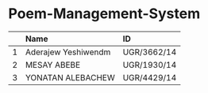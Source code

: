 # Poem-Management-System
|  |Name|ID|
|:-|:---|:-|
|1 |Aderajew Yeshiwendm|UGR/3662/14|
|2 |MESAY ABEBE|UGR/1930/14|
|3 |YONATAN ALEBACHEW|UGR/4429/14|

